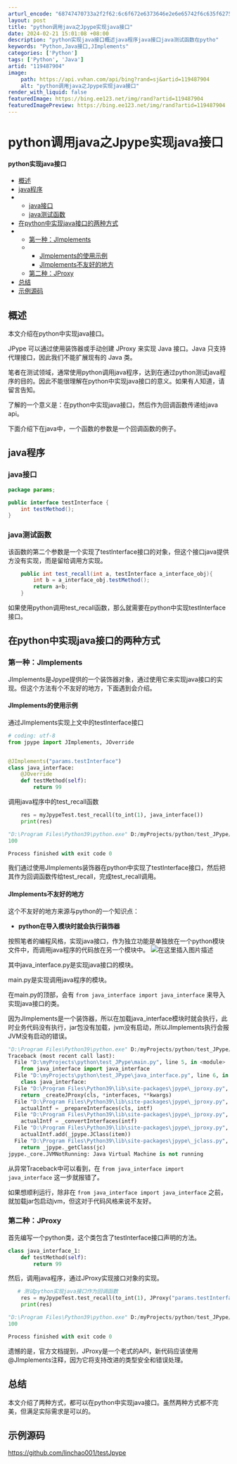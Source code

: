 ```yaml
---
arturl_encode: "68747470733a2f2f62:6c6f672e6373646e2e6e65742f6c635f62757a686964616f2f:61727469636c652f64657461696c732f313139343837393034"
layout: post
title: "python调用java之Jpype实现java接口"
date: 2024-02-21 15:01:08 +08:00
description: "python实现java接口概述java程序java接口java测试函数在pytho"
keywords: "Python,Java接口,JImplements"
categories: ['Python']
tags: ['Python', 'Java']
artid: "119487904"
image:
    path: https://api.vvhan.com/api/bing?rand=sj&artid=119487904
    alt: "python调用java之Jpype实现java接口"
render_with_liquid: false
featuredImage: https://bing.ee123.net/img/rand?artid=119487904
featuredImagePreview: https://bing.ee123.net/img/rand?artid=119487904
---
```


# python调用java之Jpype实现java接口

#### python实现java接口

* [概述](#_1)
* [java程序](#java_7)
* + [java接口](#java_8)
  + [java测试函数](#java_18)
* [在python中实现java接口的两种方式](#pythonjava_27)
* + [第一种：JImplements](#JImplements_28)
  + - [JImplements的使用示例](#JImplements_30)
    - [JImplements不友好的地方](#JImplements_59)
  + [第二种：JProxy](#JProxy_91)
* [总结](#_116)
* [示例源码](#_118)

## 概述

本文介绍在python中实现java接口。
  
JPype 可以通过使用装饰器或手动创建 JProxy 来实现 Java 接口。Java 只支持代理接口，因此我们不能扩展现有的 Java 类。
  
笔者在测试领域，通常使用python调用java程序，达到在通过python测试java程序的目的。因此不能很理解在python中实现java接口的意义。如果有人知道，请留言告知。
  
了解的一个意义是：在python中实现java接口，然后作为回调函数传递给java api。
  
下面介绍下在java中，一个函数的参数是一个回调函数的例子。

## java程序

### java接口

```java
package params;

public interface testInterface {
    int testMethod();
}


```

### java测试函数

该函数的第二个参数是一个实现了testInterface接口的对象，但这个接口java提供方没有实现，而是留给调用方实现。

```java
    public int test_recall(int a, testInterface a_interface_obj){
        int b = a_interface_obj.testMethod();
        return a+b;
    }

```

如果使用python调用test\_recall函数，那么就需要在python中实现testInterface接口。

## 在python中实现java接口的两种方式

### 第一种：JImplements

JImplements是Jpype提供的一个装饰器对象，通过使用它来实现java接口的实现。但这个方法有个不友好的地方，下面遇到会介绍。

#### JImplements的使用示例

通过JImplements实现上文中的testInterface接口

```python
# coding: utf-8
from jpype import JImplements, JOverride


@JImplements("params.testInterface")
class java_interface:
    @JOverride
    def testMethod(self):
        return 99

```

调用java程序中的test\_recall函数

```python
    res = myJpypeTest.test_recall(to_int(1), java_interface())
    print(res)

```

```python
"D:\Program Files\Python39\python.exe" D:/myProjects/python/test_JPype/main.py
100

Process finished with exit code 0


```

我们通过使用JImplements装饰器在python中实现了testInterface接口，然后把其作为回调函数传给test\_recall，完成test\_recall调用。

#### JImplements不友好的地方

这个不友好的地方来源与python的一个知识点：

* **python在导入模块时就会执行装饰器**

按照笔者的编程风格，实现java接口，作为独立功能是单独放在一个python模块文件中，而调用java程序的代码放在另一个模块中。
![在这里插入图片描述](https://i-blog.csdnimg.cn/blog_migrate/58dedd378415f380c02b7b66a61bdbf5.png)
  
其中java\_interface.py是实现java接口的模块。
  
main.py是实现调用java程序的模块。
  
在main.py的顶部，会有
`from java_interface import java_interface`
来导入实现java接口的类。
  
因为JImplements是一个装饰器，所以在加载java\_interface模块时就会执行，此时业务代码没有执行，jar包没有加载，jvm没有启动，所以JImplements执行会报JVM没有启动的错误。

```python
"D:\Program Files\Python39\python.exe" D:/myProjects/python/test_JPype/main.py
Traceback (most recent call last):
  File "D:\myProjects\python\test_JPype\main.py", line 5, in <module>
    from java_interface import java_interface
  File "D:\myProjects\python\test_JPype\java_interface.py", line 6, in <module>
    class java_interface:
  File "D:\Program Files\Python39\lib\site-packages\jpype\_jproxy.py", line 136, in JProxyCreator
    return _createJProxy(cls, *interfaces, **kwargs)
  File "D:\Program Files\Python39\lib\site-packages\jpype\_jproxy.py", line 80, in _createJProxy
    actualIntf = _prepareInterfaces(cls, intf)
  File "D:\Program Files\Python39\lib\site-packages\jpype\_jproxy.py", line 51, in _prepareInterfaces
    actualIntf = _convertInterfaces(intf)
  File "D:\Program Files\Python39\lib\site-packages\jpype\_jproxy.py", line 156, in _convertInterfaces
    actualIntf.add(_jpype.JClass(item))
  File "D:\Program Files\Python39\lib\site-packages\jpype\_jclass.py", line 99, in __new__
    return _jpype._getClass(jc)
jpype._core.JVMNotRunning: Java Virtual Machine is not running

```

从异常Traceback中可以看到，在
`from java_interface import java_interface`
这一步就报错了。
  
如果想顺利运行，除非在
`from java_interface import java_interface`
之前，就加载jar包启动jvm，但这对于代码风格来说不友好。

### 第二种：JProxy

首先编写一个python类，这个类包含了testInterface接口声明的方法。

```python
class java_interface_1:
    def testMethod(self):
        return 99

```

然后，调用java程序，通过JProxy实现接口对象的实现。

```python
   # 测试python实现java接口作为回调函数
    res = myJpypeTest.test_recall(to_int(1), JProxy("params.testInterface", inst=java_interface_1()))
    print(res)

```

```python
"D:\Program Files\Python39\python.exe" D:/myProjects/python/test_JPype/main.py
100

Process finished with exit code 0


```

遗憾的是，官方文档提到，JProxy是一个老式的API，新代码应该使用@JImplements注释，因为它将支持改进的类型安全和错误处理。

## 总结

本文介绍了两种方式，都可以在python中实现java接口。虽然两种方式都不完美，但满足实际需求是可以的。

## 示例源码

<https://github.com/linchao001/testJpype>